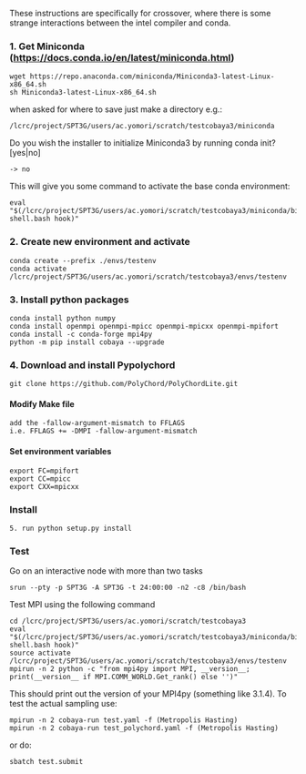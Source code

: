 These instructions are specifically for crossover, where there is some strange interactions between the intel compiler and conda.

### 1. Get Miniconda (https://docs.conda.io/en/latest/miniconda.html)
    wget https://repo.anaconda.com/miniconda/Miniconda3-latest-Linux-x86_64.sh
    sh Miniconda3-latest-Linux-x86_64.sh
 when asked for where to save just make a directory e.g.:
    
    /lcrc/project/SPT3G/users/ac.yomori/scratch/testcobaya3/miniconda
 
 Do you wish the installer to initialize Miniconda3 by running conda init? [yes|no]
 
    -> no
    
 This will give you some command to activate the base conda environment:
    
    eval "$(/lcrc/project/SPT3G/users/ac.yomori/scratch/testcobaya3/miniconda/bin/conda shell.bash hook)" 

### 2. Create new environment and activate
    conda create --prefix ./envs/testenv
    conda activate /lcrc/project/SPT3G/users/ac.yomori/scratch/testcobaya3/envs/testenv

### 3. Install python packages
    conda install python numpy
    conda install openmpi openmpi-mpicc openmpi-mpicxx openmpi-mpifort
    conda install -c conda-forge mpi4py
    python -m pip install cobaya --upgrade

### 4. Download and install Pypolychord 
    git clone https://github.com/PolyChord/PolyChordLite.git

#### Modify Make file

    add the -fallow-argument-mismatch to FFLAGS
    i.e. FFLAGS += -DMPI -fallow-argument-mismatch

#### Set environment variables
    export FC=mpifort
    export CC=mpicc
    export CXX=mpicxx
### Install 
    5. run python setup.py install 

### Test
    
Go on an interactive node with more than two tasks

    srun --pty -p SPT3G -A SPT3G -t 24:00:00 -n2 -c8 /bin/bash

Test MPI using the following command

    cd /lcrc/project/SPT3G/users/ac.yomori/scratch/testcobaya3
    eval "$(/lcrc/project/SPT3G/users/ac.yomori/scratch/testcobaya3/miniconda/bin/conda shell.bash hook)"
    source activate /lcrc/project/SPT3G/users/ac.yomori/scratch/testcobaya3/envs/testenv
    mpirun -n 2 python -c "from mpi4py import MPI, __version__; print(__version__ if MPI.COMM_WORLD.Get_rank() else '')"
    
This should print out the version of your MPI4py (something like 3.1.4). To test the actual sampling use: 

    mpirun -n 2 cobaya-run test.yaml -f (Metropolis Hasting)
    mpirun -n 2 cobaya-run test_polychord.yaml -f (Metropolis Hasting)
   
or do:
 
    sbatch test.submit
    
